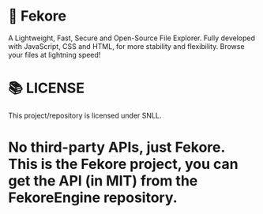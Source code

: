 # 📁 Fekore
A Lightweight, Fast, Secure and Open-Source File Explorer. Fully developed with JavaScript, CSS and HTML, for more stability and flexibility. Browse your files at lightning speed!

# 📚 LICENSE
This project/repository is licensed under SNLL.

# No third-party APIs, just Fekore. This is the Fekore project, you can get the API (in MIT) from the FekoreEngine repository.
